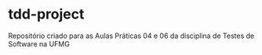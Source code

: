 # tdd-project

Repositório criado para as Aulas Práticas 04 e 06 da disciplina de Testes de Software na UFMG
